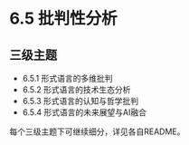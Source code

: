 # 6.5 批判性分析

## 三级主题

- 6.5.1 形式语言的多维批判
- 6.5.2 形式语言的技术生态分析
- 6.5.3 形式语言的认知与哲学批判
- 6.5.4 形式语言的未来展望与AI融合

每个三级主题下可继续细分，详见各自README。

